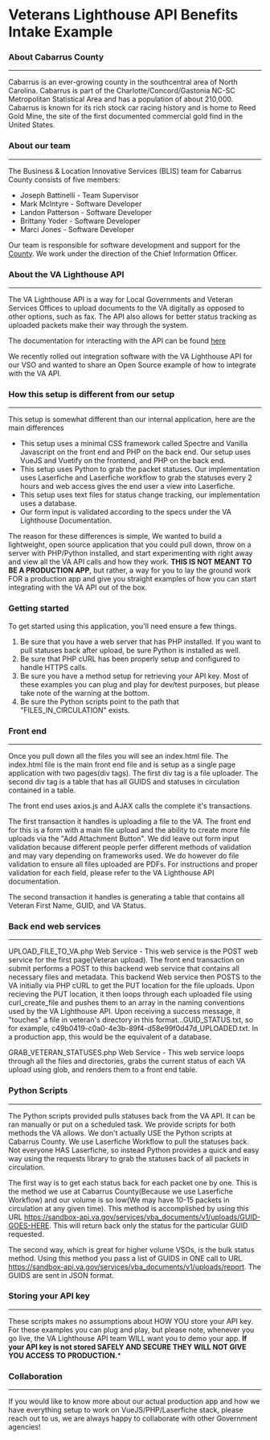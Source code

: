 # Veterans Lighthouse API Benefits Intake Example

### About Cabarrus County
---
Cabarrus is an ever-growing county in the southcentral area of North Carolina. Cabarrus is part of the Charlotte/Concord/Gastonia NC-SC Metropolitan Statistical Area and has a population of about 210,000. Cabarrus is known for its rich stock car racing history and is home to Reed Gold Mine, the site of the first documented commercial gold find in the United States.

### About our team
---
The Business & Location Innovative Services (BLIS) team for Cabarrus County consists of five members:

+ Joseph Battinelli - Team Supervisor
+ Mark McIntyre - Software Developer
+ Landon Patterson - Software Developer
+ Brittany Yoder - Software Developer
+ Marci Jones - Software Developer

Our team is responsible for software development and support for the [County](https://www.cabarruscounty.us/departments/information-technology). We work under the direction of the Chief Information Officer.

### About the VA Lighthouse API
---
The VA Lighthouse API is a way for Local Governments and Veteran Services Offices to upload documents to the VA digitally as opposed to other options, such as fax. The API also allows for better status tracking as uploaded packets make their way through the system.

The documentation for interacting with the API can be found [here](https://developer.va.gov/explore/benefits/docs/benefits?version=current)

We recently rolled out integration software with the VA Lighthouse API for our VSO and wanted to share an Open Source example of how to integrate with the VA API.

### How this setup is different from our setup
---
This setup is somewhat different than our internal application, here are the main differences

+ This setup uses a minimal CSS framework called Spectre and Vanilla Javascript on the front end and PHP on the back end. Our setup uses VueJS and Vuetify on the frontend, and PHP on the back end.
+ This setup uses Python to grab the packet statuses. Our implementation uses Laserfiche and Laserfiche workflow to grab the statuses every 2 hours and web access gives the end user a view into Laserfiche.
+ This setup uses text files for status change tracking, our implementation uses a database.
+ Our form input is validated according to the specs under the VA Lighthouse Documentation.

The reason for these differences is simple, We wanted to build a lightweight, open source application that you could pull down, throw on a server with PHP/Python installed, and start experimenting with right away and view all the VA API calls and how they work. **THIS IS NOT MEANT TO BE A PRODUCTION APP**, but rather, a way for you to lay the ground work FOR a production app and give you straight examples of how you can start integrating with the VA API out of the box.

### Getting started

To get started using this application, you'll need ensure a few things.

1. Be sure that you have a web server that has PHP installed. If you want to pull statuses back after upload, be sure Python is installed as well.
2. Be sure that PHP cURL has been properly setup and configured to handle HTTPS calls.
3. Be sure you have a method setup for retrieving your API key. Most of these examples you can plug and play for dev/test purposes, but please take note of the warning at the bottom.
4. Be sure the Python scripts point to the path that "FILES_IN_CIRCULATION" exists.

### Front end
---
Once you pull down all the files you will see an index.html file. The index.html file is the main front end file and is setup as a single page application with two pages(div tags). The first div tag is a file uploader. The second div tag is a table that has all GUIDS and statuses in circulation contained in a table.

The front end uses axios.js and AJAX calls the complete it's transactions. 

The first transaction it handles is uploading a file to the VA. The front end for this is a form with a main file upload and the ability to create more file uploads via the "Add Attachment Button". We did leave out form input validation because different people perfer different methods of validation and may vary depending on frameworks used. We do however do file validation to ensure all files uploaded are PDFs. For instructions and proper validation for each field, please refer to the VA Lighthouse API documentation.

The second transaction it handles is generating a table that contains all Veteran First Name, GUID, and VA Status.


### Back end web services
---
UPLOAD_FILE_TO_VA.php Web Service - This web service is the POST web service for the first page(Veteran upload). The front end transaction on submit performs a POST to this backend web service that contains all necessary files and metadata. This backend Web service then POSTS to the VA initially via PHP cURL to get the PUT location for the file uploads. Upon recieving the PUT location, it then loops through each uploaded file using curl_create_file and pushes them to an array in the naming conventions used by the VA Lighthouse API. Upon receiving a success message, it "touches" a file in veteran's directory in this format...GUID_STATUS.txt, so for example, c49b0419-c0a0-4e3b-89f4-d58e99f0d47d_UPLOADED.txt. In a production app, this would be the equivalent of a database.

GRAB_VETERAN_STATUSES.php Web Service - This web service loops through all the files and directories, grabs the current status of each VA upload using glob, and renders them to a front end table.

### Python Scripts
---
The Python scripts provided pulls statuses back from the VA API. It can be ran manually or put on a scheduled task. We provide scripts for both methods the VA allows. We don't actually USE the Python scripts at Cabarrus County. We use Laserfiche Workflow to pull the statuses back. Not everyone HAS Laserfiche, so instead Python provides a quick and easy way using the requests library to grab the statuses back of all packets in circulation.

The first way is to get each status back for each packet one by one. This is the method we use at Cabarrus County(Because we use Laserfiche Workflow) and our volume is so low(We may have 10-15 packets in circulation at any given time). This method is accomplished by using this URL https://sandbox-api.va.gov/services/vba_documents/v1/uploads/GUID-GOES-HERE. This will return back only the status for the particular GUID requested.

The second way, which is great for higher volume VSOs, is the bulk status method. Using this method you pass a list of GUIDS in ONE call to URL https://sandbox-api.va.gov/services/vba_documents/v1/uploads/report. The GUIDS are sent in JSON format.

### Storing your API key
---
These scripts makes no assumptions about HOW YOU store your API key. For these examples you can plug and play, but please note, whenever you go live, the VA Lighthouse API team WILL want you to demo your app. **If your API key is not stored SAFELY AND SECURE THEY WILL NOT GIVE YOU ACCESS TO PRODUCTION.***

### Collaboration
---
If you would like to know more about our actual production app and how we have everything setup to work on VueJS/PHP/Laserfiche stack, please reach out to us, we are always happy to collaborate with other Government agencies! 

